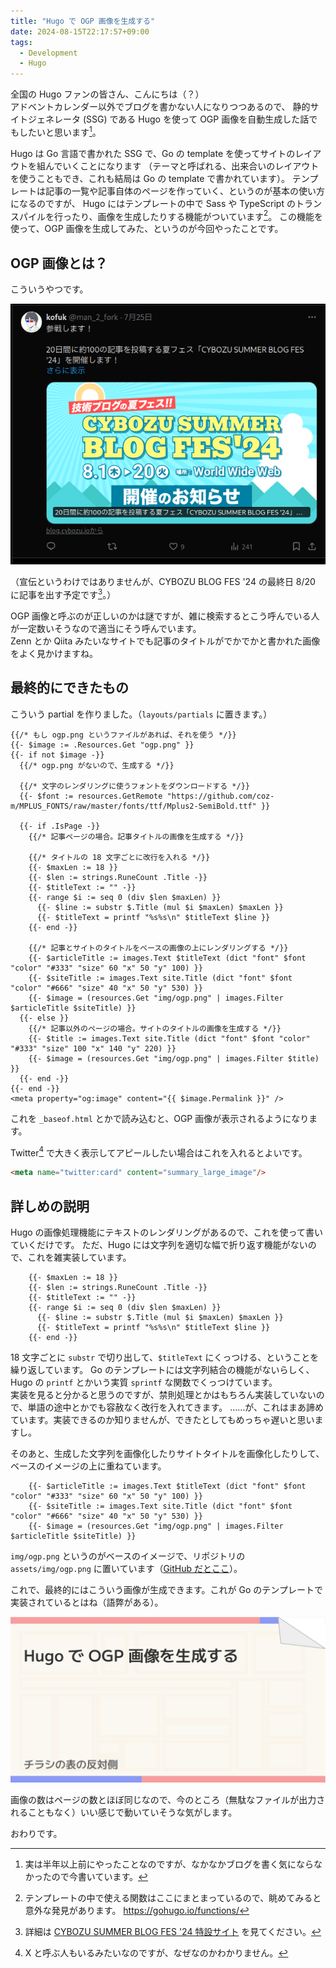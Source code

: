 ```yaml
---
title: "Hugo で OGP 画像を生成する"
date: 2024-08-15T22:17:57+09:00
tags:
  - Development
  - Hugo
---
```


全国の Hugo ファンの皆さん、こんにちは（？）  
アドベントカレンダー以外でブログを書かない人になりつつあるので、
静的サイトジェネレータ (SSG) である Hugo を使って OGP 画像を自動生成した話でもしたいと思います[^1]。

Hugo は Go 言語で書かれた SSG で、Go の template を使ってサイトのレイアウトを組んでいくことになります
（テーマと呼ばれる、出来合いのレイアウトを使うこともでき、これも結局は Go の template で書かれています）。
テンプレートは記事の一覧や記事自体のページを作っていく、というのが基本の使い方になるのですが、
Hugo にはテンプレートの中で Sass や TypeScript のトランスパイルを行ったり、画像を生成したりする機能がついています[^2]。
この機能を使って、OGP 画像を生成してみた、というのが今回やったことです。

## OGP 画像とは？

こういうやつです。

![OGP 画像の例](./ogp_example.png)

（宣伝というわけではありませんが、CYBOZU BLOG FES '24 の最終日 8/20 に記事を出す予定です[^3]。）

OGP 画像と呼ぶのが正しいのかは謎ですが、雑に検索するとこう呼んでいる人が一定数いそうなので適当にそう呼んでいます。  
Zenn とか Qiita みたいなサイトでも記事のタイトルがでかでかと書かれた画像をよく見かけますね。

## 最終的にできたもの

こういう partial を作りました。（`layouts/partials` に置きます。）

```go-html-template
{{/* もし ogp.png というファイルがあれば、それを使う */}}
{{- $image := .Resources.Get "ogp.png" }}
{{- if not $image -}}
  {{/* ogp.png がないので、生成する */}}

  {{/* 文字のレンダリングに使うフォントをダウンロードする */}}
  {{- $font := resources.GetRemote "https://github.com/coz-m/MPLUS_FONTS/raw/master/fonts/ttf/Mplus2-SemiBold.ttf" }}

  {{- if .IsPage -}}
    {{/* 記事ページの場合。記事タイトルの画像を生成する */}}

    {{/* タイトルの 18 文字ごとに改行を入れる */}}
    {{- $maxLen := 18 }}
    {{- $len := strings.RuneCount .Title -}}
    {{- $titleText := "" -}}
    {{- range $i := seq 0 (div $len $maxLen) }}
      {{- $line := substr $.Title (mul $i $maxLen) $maxLen }}
      {{- $titleText = printf "%s%s\n" $titleText $line }}
    {{- end -}}

    {{/* 記事とサイトのタイトルをベースの画像の上にレンダリングする */}}
    {{- $articleTitle := images.Text $titleText (dict "font" $font "color" "#333" "size" 60 "x" 50 "y" 100) }}
    {{- $siteTitle := images.Text site.Title (dict "font" $font "color" "#666" "size" 40 "x" 50 "y" 530) }}
    {{- $image = (resources.Get "img/ogp.png" | images.Filter $articleTitle $siteTitle) }}
  {{- else }}
    {{/* 記事以外のページの場合。サイトのタイトルの画像を生成する */}}
    {{- $title := images.Text site.Title (dict "font" $font "color" "#333" "size" 100 "x" 140 "y" 220) }}
    {{- $image = (resources.Get "img/ogp.png" | images.Filter $title) }}
  {{- end -}}
{{- end -}}
<meta property="og:image" content="{{ $image.Permalink }}" />
```

これを `_baseof.html` とかで読み込むと、OGP 画像が表示されるようになります。

Twitter[^4] で大きく表示してアピールしたい場合はこれを入れるとよいです。

```html
<meta name="twitter:card" content="summary_large_image"/>
```

## 詳しめの説明

Hugo の画像処理機能にテキストのレンダリングがあるので、これを使って書いていくだけです。
ただ、Hugo には文字列を適切な幅で折り返す機能がないので、これを雑実装しています。

```go-html-template
    {{- $maxLen := 18 }}
    {{- $len := strings.RuneCount .Title -}}
    {{- $titleText := "" -}}
    {{- range $i := seq 0 (div $len $maxLen) }}
      {{- $line := substr $.Title (mul $i $maxLen) $maxLen }}
      {{- $titleText = printf "%s%s\n" $titleText $line }}
    {{- end -}}
```

18 文字ごとに `substr` で切り出して、`$titleText` にくっつける、ということを繰り返しています。
Go のテンプレートには文字列結合の機能がないらしく、Hugo の `printf` とかいう実質 `sprintf` な関数でくっつけています。  
実装を見ると分かると思うのですが、禁則処理とかはもちろん実装していないので、単語の途中とかでも容赦なく改行を入れてきます。
……が、これはまあ諦めています。実装できるのか知りませんが、できたとしてもめっちゃ遅いと思いますし。

そのあと、生成した文字列を画像化したりサイトタイトルを画像化したりして、ベースのイメージの上に重ねています。

```go-html-template
    {{- $articleTitle := images.Text $titleText (dict "font" $font "color" "#333" "size" 60 "x" 50 "y" 100) }}
    {{- $siteTitle := images.Text site.Title (dict "font" $font "color" "#666" "size" 40 "x" 50 "y" 530) }}
    {{- $image = (resources.Get "img/ogp.png" | images.Filter $articleTitle $siteTitle) }}
```

`img/ogp.png` というのがベースのイメージで、リポジトリの `assets/img/ogp.png` に置いています（[GitHub だとここ](https://github.com/kofuk/www.kofuk.org/blob/d69d71a18506da3f8d6548cf2ab86a94789e2102/assets/img/ogp.png)）。

これで、最終的にはこういう画像が生成できます。これが Go のテンプレートで実装されているとはね（語弊がある）。

![最終的な OGP 画像](./final_image.png)

画像の数はページの数とほぼ同じなので、今のところ（無駄なファイルが出力されることもなく）いい感じで動いていそうな気がします。

おわりです。

[^1]: 実は半年以上前にやったことなのですが、なかなかブログを書く気にならなかったので今書いています。
[^2]: テンプレートの中で使える関数はここにまとまっているので、眺めてみると意外な発見があります。 https://gohugo.io/functions/
[^3]: 詳細は [CYBOZU SUMMER BLOG FES '24 特設サイト](https://cybozu.github.io/summer-blog-fes-2024/) を見てください。
[^4]: X と呼ぶ人もいるみたいなのですが、なぜなのかわかりません。
